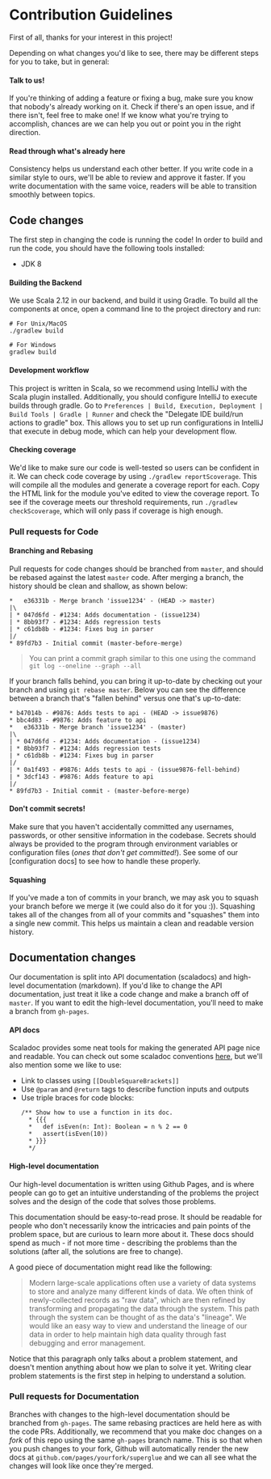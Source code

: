 # Contribution Guidelines

First of all, thanks for your interest in this project!

Depending on what changes you'd like to see, there may be different steps
for you to take, but in general:

#### Talk to us!

If you're thinking of adding a feature or fixing a bug, make
sure you know that nobody's already working on it. Check if there's an open
issue, and if there isn't, feel free to make one! If we know what you're
trying to accomplish, chances are we can help you out or point you in the
right direction.

#### Read through what's already here

Consistency helps us understand each other better. If you write code in a
similar style to ours, we'll be able to review and approve it faster. If
you write documentation with the same voice, readers will be able to
transition smoothly between topics.

## Code changes

The first step in changing the code is running the code! In order to build
and run the code, you should have the following tools installed:

* JDK 8

#### Building the Backend

We use Scala 2.12 in our backend, and build it using Gradle. To build all the
components at once, open a command line to the project directory and run:

```
# For Unix/MacOS
./gradlew build

# For Windows
gradlew build
```

#### Development workflow

This project is written in Scala, so we recommend using IntelliJ with
the Scala plugin installed. Additionally, you should configure IntelliJ
to execute builds through gradle. Go to
`Preferences | Build, Execution, Deployment | Build Tools | Gradle | Runner`
and check the "Delegate IDE build/run actions to gradle" box. This allows
you to set up run configurations in IntelliJ that execute in debug mode,
which can help your development flow.

#### Checking coverage

We'd like to make sure our code is well-tested so users can be confident in it.
We can check code coverage by using `./gradlew reportScoverage`. This will
compile all the modules and generate a coverage report for each. Copy the
HTML link for the module you've edited to view the coverage report. To see if
the coverage meets our threshold requirements, run `./gradlew checkScoverage`,
which will only pass if coverage is high enough.

### Pull requests for Code

#### Branching and Rebasing

Pull requests for code changes should be branched from `master`, and should
be rebased against the latest `master` code. After merging a branch, the
history should be clean and shallow, as shown below:

```
*   e36331b - Merge branch 'issue1234' - (HEAD -> master)
|\
| * 047d6fd - #1234: Adds documentation - (issue1234)
| * 8bb93f7 - #1234: Adds regression tests
| * c61db8b - #1234: Fixes bug in parser
|/
* 89fd7b3 - Initial commit (master-before-merge)
```

> You can print a commit graph similar to this one using the command
> `git log --oneline --graph --all`

If your branch falls behind, you can bring it up-to-date by checking out your
branch and using `git rebase master`. Below you can see the difference between
a branch that's "fallen behind" versus one that's up-to-date:

```
* b47014b - #9876: Adds tests to api - (HEAD -> issue9876)
* bbc4d83 - #9876: Adds feature to api
*   e36331b - Merge branch 'issue1234' - (master)
|\
| * 047d6fd - #1234: Adds documentation - (issue1234)
| * 8bb93f7 - #1234: Adds regression tests
| * c61db8b - #1234: Fixes bug in parser
|/
| * 0a1f493 - #9876: Adds tests to api - (issue9876-fell-behind)
| * 3dcf143 - #9876: Adds feature to api
|/
* 89fd7b3 - Initial commit - (master-before-merge)
```

#### Don't commit secrets!

Make sure that you haven't accidentally committed any usernames, passwords,
or other sensitive information in the codebase. Secrets should always be
provided to the program through environment variables or configuration files
(_ones that don't get committed!_). See some of our [configuration docs] to
see how to handle these properly.

#### Squashing

If you've made a ton of commits in your branch, we may ask you to squash your
branch before we merge it (we could also do it for you :)). Squashing takes
all of the changes from all of your commits and "squashes" them into a single
new commit. This helps us maintain a clean and readable version history.

## Documentation changes

Our documentation is split into API documentation (scaladocs) and high-level
documentation (markdown). If you'd like to change the API documentation, just
treat it like a code change and make a branch off of `master`. If you want to
edit the high-level documentation, you'll need to make a branch from `gh-pages`.

#### API docs

Scaladoc provides some neat tools for making the generated API page nice and
readable. You can check out some scaladoc conventions [here], but we'll also
mention some we like to use:

[here]: https://docs.scala-lang.org/style/scaladoc.html

* Link to classes using `[[DoubleSquareBrackets]]`
* Use `@param` and `@return` tags to describe function inputs and outputs
* Use triple braces for code blocks:
  ```
  /** Show how to use a function in its doc.
    * {{{
    *   def isEven(n: Int): Boolean = n % 2 == 0
    *   assert(isEven(10))
    * }}}
    */
  ```

#### High-level documentation

Our high-level documentation is written using Github Pages, and is where people
can go to get an intuitive understanding of the problems the project solves and
the design of the code that solves those problems.

This documentation should be easy-to-read prose. It should be readable for people
who don't necessarily know the intricacies and pain points of the problem space,
but are curious to learn more about it. These docs should spend as much - if not
more time - describing the problems than the solutions (after all, the solutions
are free to change).

A good piece of documentation might read like the following:

> Modern large-scale applications often use a variety of data systems to store
> and analyze many different kinds of data. We often think of newly-collected
> records as "raw data", which are then refined by transforming and propagating
> the data through the system. This path through the system can be thought of
> as the data's "lineage". We would like an easy way to view and understand the
> lineage of our data in order to help maintain high data quality through fast
> debugging and error management.

Notice that this paragraph only talks about a problem statement, and doesn't
mention anything about how we plan to solve it yet. Writing clear problem
statements is the first step in helping to understand a solution.

### Pull requests for Documentation

Branches with changes to the high-level documentation should be branched from
`gh-pages`. The same rebasing practices are held here as with the code PRs.
Additionally, we recommend that you make doc changes on a _fork_ of this repo
using the same `gh-pages` branch name. This is so that when you push changes
to your fork, Github will automatically render the new docs at 
`github.com/pages/yourfork/superglue` and we can all see what the changes will
look like once they're merged.
